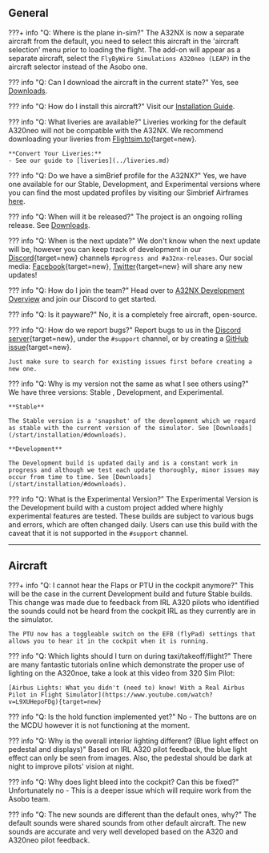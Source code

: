 ## General

???+ info "Q: Where is the plane in-sim?"
    The A32NX is now a separate aircraft from the default, you need to select this aircraft in the 'aircraft selection' menu prior to loading the flight. The add-on will appear as a separate aircraft, select the `FlyByWire Simulations A320neo (LEAP)` in the aircraft selector instead of the Asobo one.

??? info "Q: Can I download the aircraft in the current state?"
    Yes, see [Downloads](../installation.md#downloads).

??? info "Q: How do I install this aircraft?"
    Visit our [Installation Guide](../installation.md).

??? info "Q: What liveries are available?"
    Liveries working for the default A320neo will not be compatible with the A32NX. We recommend downloading your liveries from [Flightsim.to](https://flightsim.to/c/liveries/flybywire-a32nx/){target=new}.

    **Convert Your Liveries:**
    - See our guide to [liveries](../liveries.md)

??? info "Q: Do we have a simBrief profile for the A32NX?"
    Yes, we have one available for our Stable, Development, and Experimental versions where you can find the most updated profiles by visiting our Simbrief Airframes [here](../installation.md#simbrief-airframe).


??? info "Q: When will it be released?"
    The project is an ongoing rolling release. See [Downloads](../installation.md#downloads).

??? info "Q: When is the next update?"
    We don't know when the next update will be, however you can keep track of development in our [Discord](https://discord.gg/flybywire){target=new} channels `#progress and #a32nx-releases`. Our social media: [Facebook](https://www.facebook.com/FlyByWireSimulations){target=new}, [Twitter](https://twitter.com/FlybywireSim){target=new} will share any new updates!

??? info "Q: How do I join the team?"
    Head over to [A32NX Development Overview](../../dev-corner/development-guide.md) and join our Discord to get started.

??? info "Q: Is it payware?"
    No, it is a completely free aircraft, open-source.

??? info "Q: How do we report bugs?"
    Report bugs to us in the [Discord server](https://discord.gg/flybywire){target=new}, under the `#support` channel, or by creating a [GitHub issue](https://github.com/flybywiresim/a32nx/issues/new/choose){target=new}.

    Just make sure to search for existing issues first before creating a new one.

??? info "Q: Why is my version not the same as what I see others using?"
    We have three versions: Stable , Development, and Experimental.

    **Stable**

    The Stable version is a 'snapshot' of the development which we regard as stable with the current version of the simulator. See [Downloads](/start/installation/#downloads).

    **Development**

    The Development build is updated daily and is a constant work in progress and although we test each update thoroughly, minor issues may occur from time to time. See [Downloads](/start/installation/#downloads).

??? info "Q: What is the Experimental Version?"
    The Experimental Version is the Development build with a custom project added where highly experimental features are tested. These builds are subject to various bugs and errors, which are often changed daily. Users can use this build with the caveat that it is not supported in the `#support` channel.

---

## Aircraft

???+ info "Q: I cannot hear the Flaps or PTU in the cockpit anymore?"
    This will be the case in the current Development build and future Stable builds. This change was made due to feedback from IRL A320 pilots who identified the sounds could not be heard from the cockpit IRL as they currently are in the simulator.

    The PTU now has a toggleable switch on the EFB (flyPad) settings that allows you to hear it in the cockpit when it is running.

??? info "Q: Which lights should I turn on during taxi/takeoff/flight?"
    There are many fantastic tutorials online which demonstrate the proper use of lighting on the A320noe, take a look at this video from 320 Sim Pilot:

    [Airbus Lights: What you didn't (need to) know! With a Real Airbus Pilot in Flight Simulator](https://www.youtube.com/watch?v=L9XUHepoFDg){target=new}

??? info "Q: Is the hold function implemented yet?"
    No - The buttons are on the MCDU however it is not functioning at the moment.

??? info "Q: Why is the overall interior lighting different? (Blue light effect on pedestal and displays)"
    Based on IRL A320 pilot feedback, the blue light effect can only be seen from images. Also, the pedestal should be dark at night to improve pilots' vision at night.

??? info "Q: Why does light bleed into the cockpit? Can this be fixed?"
    Unfortunately no - This is a deeper issue which will require work from the Asobo team.

??? info "Q: The new sounds are different than the default ones, why?"
    The default sounds were shared sounds from other default aircraft. The new sounds are accurate and very well developed based on the A320 and A320neo pilot feedback.

